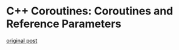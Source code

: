 # C++ Coroutines: Coroutines and Reference Parameters

[original post](https://toby-allsopp.github.io/2017/04/22/coroutines-reference-params.html)

